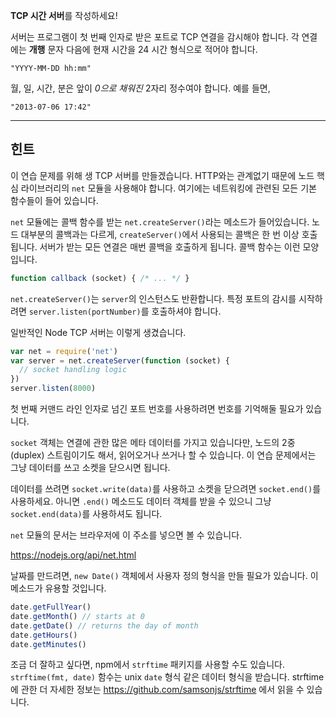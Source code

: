 **TCP 시간 서버**를 작성하세요!

서버는 프로그램이 첫 번째 인자로 받은 포트로 TCP 연결을 감시해야 합니다. 각 연결에는 **개행** 문자 다음에 현재 시간을 24 시간 형식으로 적어야 합니다.

```
"YYYY-MM-DD hh:mm"
```

월, 일, 시간, 분은 앞이 *0으로 채워진* 2자리 정수여야 합니다. 예를 들면,

```
"2013-07-06 17:42"
```

----------------------------------------------------------------------
## 힌트

이 연습 문제를 위해 생 TCP 서버를 만들겠습니다. HTTP와는 관계없기 때문에 노드 핵심 라이브러리의 `net` 모듈을 사용해야 합니다. 여기에는 네트워킹에 관련된 모든 기본 함수들이 들어 있습니다.

`net` 모듈에는 콜백 함수를 받는 `net.createServer()`라는 메소드가 들어있습니다. 노드 대부분의 콜백과는 다르게, `createServer()`에서 사용되는 콜백은 한 번 이상 호출됩니다. 서버가 받는 모든 연결은 매번 콜백을 호출하게 됩니다. 콜백 함수는 이런 모양입니다.

```js
function callback (socket) { /* ... */ }
```

`net.createServer()`는 `server`의 인스턴스도 반환합니다. 특정 포트의 감시를 시작하려면 `server.listen(portNumber)`를 호출하셔야 합니다.

일반적인 Node TCP 서버는 이렇게 생겼습니다.

```js
var net = require('net')
var server = net.createServer(function (socket) {
  // socket handling logic
})
server.listen(8000)
```

첫 번째 커맨드 라인 인자로 넘긴 포트 번호를 사용하려면 번호를 기억해둘 필요가 있습니다.

`socket` 객체는 연결에 관한 많은 메타 데이터를 가지고 있습니다만, 노드의 2중(duplex) 스트림이기도 해서, 읽어오거나 쓰거나 할 수 있습니다. 이 연습 문제에서는 그냥 데이터를 쓰고 소켓을 닫으시면 됩니다.

데이터를 쓰려면 `socket.write(data)`를 사용하고 소켓을 닫으려면 `socket.end()`를 사용하세요. 아니면 `.end()` 메소드도 데이터 객체를 받을 수 있으니 그냥 `socket.end(data)`를 사용하셔도 됩니다.

`net` 모듈의 문서는 브라우저에 이 주소를 넣으면 볼 수 있습니다.

  https://nodejs.org/api/net.html

날짜를 만드려면, `new Date()` 객체에서 사용자 정의 형식을 만들 필요가 있습니다. 이 메소드가 유용할 것입니다.

```js
date.getFullYear()
date.getMonth() // starts at 0
date.getDate() // returns the day of month
date.getHours()
date.getMinutes()
```

조금 더 잘하고 싶다면, npm에서 `strftime` 패키지를 사용할 수도 있습니다. `strftime(fmt, date)` 함수는 unix `date` 형식 같은 데이터 형식을 받습니다. strftime에 관한 더 자세한 정보는 https://github.com/samsonjs/strftime 에서 읽을 수 있습니다.
